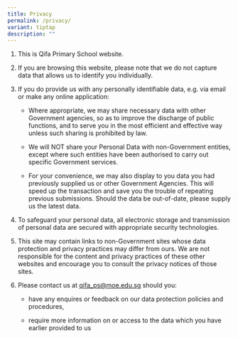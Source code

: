 ```yaml
---
title: Privacy
permalink: /privacy/
variant: tiptap
description: ""
---
```

<ol>
<li>
<p>This is Qifa Primary School website.</p>
</li>
<li>
<p>If you are browsing this website, please note that we do not capture data
that allows us to identify you individually.</p>
</li>
<li>
<p>If you do provide us with any personally identifiable data, e.g. via email
or make any online application:</p>
<ul>
<li>
<p>Where appropriate, we may share necessary data with other Government agencies,
so as to improve the discharge of public functions, and to serve you in
the most efficient and effective way unless such sharing is prohibited
by law.</p>
</li>
<li>
<p>We will NOT share your Personal Data with non-Government entities, except
where such entities have been authorised to carry out specific Government
services.</p>
</li>
<li>
<p>For your convenience, we may also display to you data you had previously
supplied us or other Government Agencies. This will speed up the transaction
and save you the trouble of repeating previous submissions. Should the
data be out-of-date, please supply us the latest data.</p>
</li>
</ul>
</li>
<li>
<p>To safeguard your personal data, all electronic storage and transmission
of personal data are secured with appropriate security technologies.</p>
</li>
<li>
<p>This site may contain links to non-Government sites whose data protection
and privacy practices may differ from ours. We are not responsible for
the content and privacy practices of these other websites and encourage
you to consult the privacy notices of those sites.</p>
</li>
<li>
<p>Please contact us at <a href="mailto:qifa_ps@moe.edu.sg" rel="noopener noreferrer nofollow" target="_blank"><u>qifa_ps@moe.edu.sg</u></a> should you:</p>
<ul>
<li>
<p>have any enquires or feedback on our data protection policies and procedures,</p>
</li>
<li>
<p>require more information on or access to the data which you have earlier
provided to us</p>
</li>
</ul>
</li>
</ol>
<p></p>